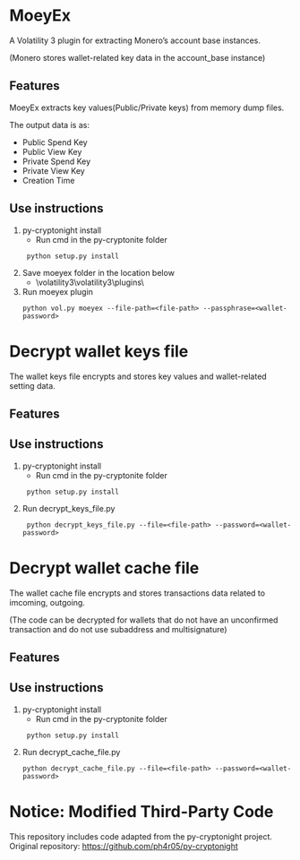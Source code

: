 # MoeyEx
A Volatility 3 plugin for extracting Monero’s account base instances.

(Monero stores wallet-related key data in the account_base instance)

## Features
MoeyEx extracts key values(Public/Private keys) from memory dump files.

The output data is as:

- Public Spend Key 
- Public View Key 
- Private Spend Key  
- Private View Key 
- Creation Time

## Use instructions
1. py-cryptonight install
   - Run cmd in the py-cryptonite folder
   ```
    python setup.py install
   ```
2. Save moeyex folder in the location below
   - \volatility3\volatility3\plugins\
3. Run moeyex plugin
   ```
   python vol.py moeyex --file-path=<file-path> --passphrase=<wallet-password>
   ```

# Decrypt wallet keys file
The wallet keys file encrypts and stores key values and wallet-related setting data.

## Features

## Use instructions
1. py-cryptonight install
   - Run cmd in the py-cryptonite folder
   ```
    python setup.py install
   ```
2. Run decrypt_keys_file.py
   ```
    python decrypt_keys_file.py --file=<file-path> --password=<wallet-password>
   ```

# Decrypt wallet cache file
The wallet cache file encrypts and stores transactions data related to imcoming, outgoing.

(The code can be decrypted for wallets that do not have an unconfirmed transaction and do not use subaddress and multisignature)

## Features

## Use instructions
1. py-cryptonight install
   - Run cmd in the py-cryptonite folder
   ```
    python setup.py install
   ```
2. Run decrypt_cache_file.py
   ```
   python decrypt_cache_file.py --file=<file-path> --password=<wallet-password>
   ```

# Notice: Modified Third-Party Code
This repository includes code adapted from the py-cryptonight project.
Original repository: https://github.com/ph4r05/py-cryptonight
